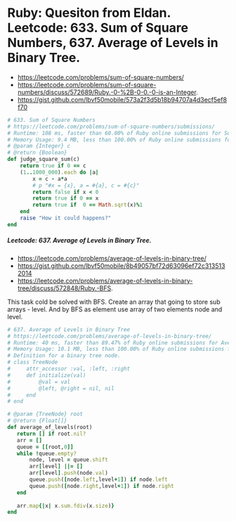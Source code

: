 # Ruby: Quesiton from Eldan. Leetcode: 633. Sum of Square Numbers, 637. Average of Levels in Binary Tree.

- https://leetcode.com/problems/sum-of-square-numbers/
- https://leetcode.com/problems/sum-of-square-numbers/discuss/572689/Ruby.-0-%2B-0-0.-0-is-an-Integer.
- https://gist.github.com/lbvf50mobile/573a2f3d5b18b94707a4d3ecf5ef8f70

```Ruby
# 633. Sum of Square Numbers
# https://leetcode.com/problems/sum-of-square-numbers/submissions/
# Runtime: 108 ms, faster than 60.00% of Ruby online submissions for Sum of Square Numbers.
# Memory Usage: 9.4 MB, less than 100.00% of Ruby online submissions for Sum of Square Numbers.
# @param {Integer} c
# @return {Boolean}
def judge_square_sum(c)
    return true if 0 == c
    (1..1000_000).each do |a|
        x = c - a*a
        # p "#x = {x}, a = #{a}, c = #{c}"
        return false if x < 0
        return true if 0 == x
        return true if  0 == Math.sqrt(x)%1
    end
    raise "How it could happens?"
end
```
##### Leetcode: 637. Average of Levels in Binary Tree.

- https://leetcode.com/problems/average-of-levels-in-binary-tree/
- https://gist.github.com/lbvf50mobile/8b49057bf72d63096ef72c3135132014
- https://leetcode.com/problems/average-of-levels-in-binary-tree/discuss/572848/Ruby.-BFS.


 This task cold be solved with BFS. Create an array that going to store sub arrays - level. And by BFS as element use array of two elements node and level.

 ```Ruby
 # 637. Average of Levels in Binary Tree
# https://leetcode.com/problems/average-of-levels-in-binary-tree/
# Runtime: 40 ms, faster than 89.47% of Ruby online submissions for Average of Levels in Binary Tree.
# Memory Usage: 10.1 MB, less than 100.00% of Ruby online submissions for Average of Levels in Binary Tree.
# Definition for a binary tree node.
# class TreeNode
#     attr_accessor :val, :left, :right
#     def initialize(val)
#         @val = val
#         @left, @right = nil, nil
#     end
# end

# @param {TreeNode} root
# @return {Float[]}
def average_of_levels(root)
    return [] if root.nil?
    arr = []
    queue = [[root,0]]
    while !queue.empty?
        node, level = queue.shift
        arr[level] ||= []
        arr[level].push(node.val)
        queue.push([node.left,level+1]) if node.left
        queue.push([node.right,level+1]) if node.right
    end
    
    arr.map{|x| x.sum.fdiv(x.size)}
end
 ```
